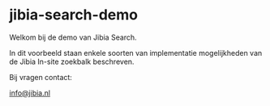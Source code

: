 # jibia-search-demo

Welkom bij de demo van Jibia Search. 

In dit voorbeeld staan enkele soorten van implementatie mogelijkheden van de Jibia In-site zoekbalk beschreven. 

Bij vragen contact: 

info@jibia.nl
